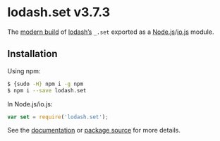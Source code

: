 # lodash.set v3.7.3

The [modern build](https://github.com/lodash/lodash/wiki/Build-Differences) of [lodash’s](https://lodash.com/) `_.set` exported as a [Node.js](http://nodejs.org/)/[io.js](https://iojs.org/) module.

## Installation

Using npm:

```bash
$ {sudo -H} npm i -g npm
$ npm i --save lodash.set
```

In Node.js/io.js:

```js
var set = require('lodash.set');
```

See the [documentation](https://lodash.com/docs#set) or [package source](https://github.com/lodash/lodash/blob/3.7.3-npm-packages/lodash.set) for more details.
